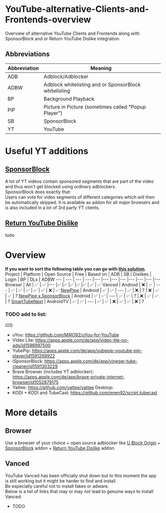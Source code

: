 
# YouTube-alternative-Clients-and-Frontends-overview
Overview of alternative YouTube Clients and Frontends along with SponsorBlock and or Return YouTube Dislike integration

## Abbreviations
Abbreviation | Meaning
--- | ---
ADB | Adblock/Adblocker
ADBW | Adblock whitelisting and or SponsorBlock whitelisting
BP | Background Playback
PiP | Picture in Picture (sometimes called "Popup Player")
SB | SponsorBlock
YT | YouTube

# Useful YT additions
## [SponsorBlock](https://sponsor.ajay.app/)
A lot of YT videos contain sponsored segments that are part of the video and thus won't get blocked using ordinary adblockers.  
SponsorBlock does exactly that:  
Users can vote for video segments of different categories which will then be automatically skipped.
It is available as addon for all major browsers and is also included in a lot of 3rd party YT clients.

## [Return YouTube Dislike](https://github.com/Anarios/return-youtube-dislike)
todo

# Overview
**If you want to sort the following table you can go with [this solution](https://stackoverflow.com/questions/42843288/is-there-any-way-to-make-markdown-tables-sortable).**  
Project | Platform | Open Source | Free | Based on | ADB | SB | Dislikes | Login | BP | DLs | ADBW
--- | --- | --- | --- |--- |--- |--- |--- |---  |---  |---  |---
Browser | All | ✅ | ✅  |--- |✅ |✅ |✅  |✅  |✅  | ✅ | ✅
Vanced | Android | ❌ | ✅ | --- | ✅ | ✅ | ✅ | ✅ | ✅ | ❌ | ✅
[NewPipe](https://github.com/TeamNewPipe/NewPipe) | Android | ✅ | ✅ | --- | ✅ | ❌ | ? | ❌ | ✅ | ✅ | ?
[NewPipe x SponsorBlock](https://github.com/polymorphicshade/NewPipe) | Android | ✅ | ✅ | --- | ✅ | ✅ | ? | ❌ | ✅ | ✅ | ?
[SmartTubeNext](https://github.com/yuliskov/SmartTubeNext) | AndroidTV | ✅ | ✅ | --- | ✅ | ✅ | ❌ | ✅ | ✅ | ❌ | ?
### TODO add to list:
iOS:
* uYou: https://github.com/MiRO92/uYou-for-YouTube
* Video Lite: https://apps.apple.com/de/app/video-lite-no-ads/id1598997500
* YubePip: https://apps.apple.com/de/app/yubepip-youtube-pip-player/id1591269922
* iSponsorBlock: https://apps.apple.com/de/app/vinegar-tube-cleaner/id1591303229
* Brave Browser (includes YT adblocker): https://apps.apple.com/de/app/brave-private-internet-browser/id1052879175
* Yattee: https://github.com/yattee/yattee
Desktop:
* KODI + KODI and TubeCast: https://github.com/enen92/script.tubecast


# More details
## Browser
Use a browser of your choice + open source adblocker like [U Block Origin](https://ublockorigin.com/) + [SponsorBlock](https://sponsor.ajay.app/) addon + [Return YouTube Dislike](https://github.com/Anarios/return-youtube-dislike) addon.
## Vanced
YouTube Vanced has been officially shut down but to this moment the app is still working but it might be harder to find and install.  
Be especially careful not to install fakes or adware.  
Below is a list of links that may or may not lead to genuine ways to install Vanced:
* TODO
